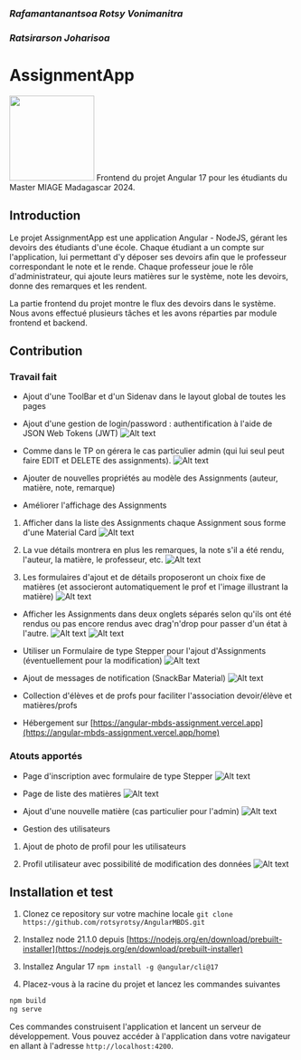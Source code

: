 ### _Rafamantanantsoa Rotsy Vonimanitra_
### _Ratsirarson Joharisoa_

# AssignmentApp
<img src="https://miro.medium.com/v2/resize:fit:1400/1*Klh1l7wkoG6PDPb9A5oCHQ.png" width="150">
Frontend du projet Angular 17 pour les étudiants du Master MIAGE Madagascar 2024.

## Introduction
Le projet AssignmentApp est une application Angular - NodeJS, gérant les devoirs des étudiants d'une école.
Chaque étudiant a un compte sur l'application, lui permettant d'y déposer ses devoirs afin que le professeur
correspondant le note et le rende. Chaque professeur joue le rôle d'administrateur, qui ajoute leurs matières
sur le système, note les devoirs, donne des remarques et les rendent.

La partie frontend du projet montre le flux des devoirs dans le système.
Nous avons effectué plusieurs tâches et les avons réparties par module frontend et backend.

## Contribution

### Travail fait

* Ajout d'une ToolBar et d'un Sidenav dans le layout global de toutes les pages
 
* Ajout d'une gestion de login/password : authentification à l'aide de JSON Web Tokens (JWT)
![Alt text](/screenshots/login.png?raw=true "login")
     
* Comme dans le TP on gérera le cas particulier admin (qui lui seul peut faire EDIT et DELETE des assignments).
![Alt text](/screenshots/show1.png?raw=true "show")

* Ajouter de nouvelles propriétés au modèle des Assignments (auteur, matière, note, remarque)

* Améliorer l'affichage des Assignments
1. Afficher dans la liste des Assignments chaque Assignment sous forme d'une Material Card
![Alt text](/screenshots/2.png?raw=true "Material cards")

2. La vue détails montrera en plus les remarques, la note s'il a été rendu, l'auteur, la matière, le professeur, etc.
![Alt text](/screenshots/show.png?raw=true "show")

3. Les formulaires d'ajout et de détails proposeront un choix fixe de matières (et associeront automatiquement le prof et l'image illustrant la matière)
![Alt text](/screenshots/add2.png?raw=true "add assignments with subject")

* Afficher les Assignments dans deux onglets séparés selon qu'ils ont été rendus ou pas encore rendus avec drag'n'drop pour passer d'un état à l'autre.
![Alt text](/screenshots/dragdrop2.png?raw=true "drag & drop avant le rendu")
![Alt text](/screenshots/dragdrop.png?raw=true "drag & drop")
     

* Utiliser un Formulaire de type Stepper pour l'ajout d'Assignments (éventuellement pour la modification)
![Alt text](/screenshots/3.png?raw=true "stepper")

* Ajout de messages de notification (SnackBar Material)
![Alt text](/screenshots/notif.png?raw=true "Snackbar Material")

* Collection d'élèves et de profs pour faciliter l'association devoir/élève et matières/profs

* Hébergement sur [https://angular-mbds-assignment.vercel.app](https://angular-mbds-assignment.vercel.app/home)

### Atouts apportés
* Page d'inscription avec formulaire de type Stepper
![Alt text](/screenshots/register.png?raw=true "inscription")

* Page de liste des matières
![Alt text](/screenshots/matieres.png?raw=true "matières")

* Ajout d'une nouvelle matière (cas particulier pour l'admin)
![Alt text](/screenshots/ajout-matiere.png?raw=true "ajout matière")

* Gestion des utilisateurs
1. Ajout de photo de profil pour les utilisateurs

2. Profil utilisateur avec possibilité de modification des données
![Alt text](/screenshots/profil.png?raw=true "profil")


## Installation et test
1. Clonez ce repository sur votre machine locale
`git clone https://github.com/rotsyrotsy/AngularMBDS.git`

2. Installez node 21.1.0 depuis [https://nodejs.org/en/download/prebuilt-installer](https://nodejs.org/en/download/prebuilt-installer)

3. Installez Angular 17
`npm install -g @angular/cli@17`

4. Placez-vous à la racine du projet et lancez les commandes suivantes
```sh
npm build
ng serve
```

Ces commandes construisent l'application et lancent un serveur de développement. Vous pouvez accéder à l'application dans votre navigateur en allant à l'adresse `http://localhost:4200`.
